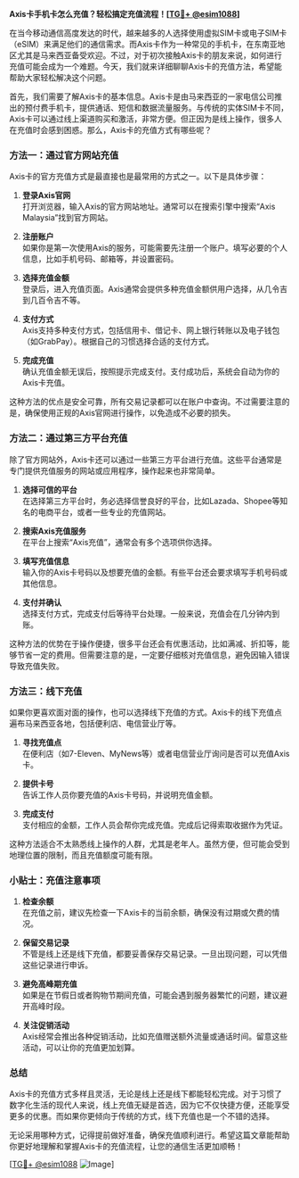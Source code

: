 **Axis卡手机卡怎么充值？轻松搞定充值流程！[[TG💪+ @esim1088](https://t.me/s/esim1088)]**

在当今移动通信高度发达的时代，越来越多的人选择使用虚拟SIM卡或电子SIM卡（eSIM）来满足他们的通信需求。而Axis卡作为一种常见的手机卡，在东南亚地区尤其是马来西亚备受欢迎。不过，对于初次接触Axis卡的朋友来说，如何进行充值可能会成为一个难题。今天，我们就来详细聊聊Axis卡的充值方法，希望能帮助大家轻松解决这个问题。

首先，我们需要了解Axis卡的基本信息。Axis卡是由马来西亚的一家电信公司推出的预付费手机卡，提供通话、短信和数据流量服务。与传统的实体SIM卡不同，Axis卡可以通过线上渠道购买和激活，非常方便。但正因为是线上操作，很多人在充值时会感到困惑。那么，Axis卡的充值方式有哪些呢？

### 方法一：通过官方网站充值

Axis卡的官方充值方式是最直接也是最常用的方式之一。以下是具体步骤：

1. **登录Axis官网**  
   打开浏览器，输入Axis的官方网站地址。通常可以在搜索引擎中搜索“Axis Malaysia”找到官方网站。

2. **注册账户**  
   如果你是第一次使用Axis的服务，可能需要先注册一个账户。填写必要的个人信息，比如手机号码、邮箱等，并设置密码。

3. **选择充值金额**  
   登录后，进入充值页面。Axis通常会提供多种充值金额供用户选择，从几令吉到几百令吉不等。

4. **支付方式**  
   Axis支持多种支付方式，包括信用卡、借记卡、网上银行转账以及电子钱包（如GrabPay）。根据自己的习惯选择合适的支付方式。

5. **完成充值**  
   确认充值金额无误后，按照提示完成支付。支付成功后，系统会自动为你的Axis卡充值。

这种方法的优点是安全可靠，所有交易记录都可以在账户中查询。不过需要注意的是，确保使用正规的Axis官网进行操作，以免造成不必要的损失。

### 方法二：通过第三方平台充值

除了官方网站外，Axis卡还可以通过一些第三方平台进行充值。这些平台通常是专门提供充值服务的网站或应用程序，操作起来也非常简单。

1. **选择可信的平台**  
   在选择第三方平台时，务必选择信誉良好的平台，比如Lazada、Shopee等知名的电商平台，或者一些专业的充值网站。

2. **搜索Axis充值服务**  
   在平台上搜索“Axis充值”，通常会有多个选项供你选择。

3. **填写充值信息**  
   输入你的Axis卡号码以及想要充值的金额。有些平台还会要求填写手机号码或其他信息。

4. **支付并确认**  
   选择支付方式，完成支付后等待平台处理。一般来说，充值会在几分钟内到账。

这种方法的优势在于操作便捷，很多平台还会有优惠活动，比如满减、折扣等，能够节省一定的费用。但需要注意的是，一定要仔细核对充值信息，避免因输入错误导致充值失败。

### 方法三：线下充值

如果你更喜欢面对面的操作，也可以选择线下充值的方式。Axis卡的线下充值点遍布马来西亚各地，包括便利店、电信营业厅等。

1. **寻找充值点**  
   在便利店（如7-Eleven、MyNews等）或者电信营业厅询问是否可以充值Axis卡。

2. **提供卡号**  
   告诉工作人员你要充值的Axis卡号码，并说明充值金额。

3. **完成支付**  
   支付相应的金额，工作人员会帮你完成充值。完成后记得索取收据作为凭证。

这种方法适合不太熟悉线上操作的人群，尤其是老年人。虽然方便，但可能会受到地理位置的限制，而且充值额度可能有限。

### 小贴士：充值注意事项

1. **检查余额**  
   在充值之前，建议先检查一下Axis卡的当前余额，确保没有过期或欠费的情况。

2. **保留交易记录**  
   不管是线上还是线下充值，都要妥善保存交易记录。一旦出现问题，可以凭借这些记录进行申诉。

3. **避免高峰期充值**  
   如果是在节假日或者购物节期间充值，可能会遇到服务器繁忙的问题，建议避开高峰时段。

4. **关注促销活动**  
   Axis经常会推出各种促销活动，比如充值赠送额外流量或通话时间。留意这些活动，可以让你的充值更加划算。

### 总结

Axis卡的充值方式多样且灵活，无论是线上还是线下都能轻松完成。对于习惯了数字化生活的现代人来说，线上充值无疑是首选，因为它不仅快捷方便，还能享受更多的优惠。而如果你更倾向于传统的方式，线下充值也是一个不错的选择。

无论采用哪种方式，记得提前做好准备，确保充值顺利进行。希望这篇文章能帮助你更好地理解和掌握Axis卡的充值流程，让您的通信生活更加顺畅！

[[TG💪+ @esim1088](https://t.me/s/esim1088) ![Image](https://i.postimg.cc/4NQfJmqS/Snipaste-2025-05-13-00-14-12.png)]